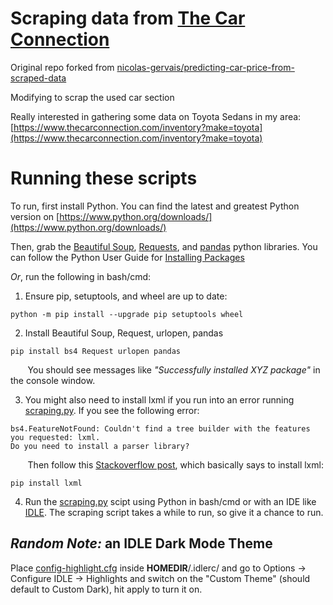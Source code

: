 Scraping data from [The Car Connection](https://www.thecarconnection.com)
================================================================================

Original repo forked from [nicolas-gervais/predicting-car-price-from-scraped-data](https://github.com/nicolas-gervais/predicting-car-price-from-scraped-data)

Modifying to scrap the used car section

Really interested in gathering some data on Toyota Sedans in my area:
[https://www.thecarconnection.com/inventory?make=toyota](https://www.thecarconnection.com/inventory?make=toyota)

# Running these scripts
To run, first install Python. You can find the latest and greatest Python version on [https://www.python.org/downloads/](https://www.python.org/downloads/)

Then, grab the [Beautiful Soup](https://www.crummy.com/software/BeautifulSoup/bs4/doc/), 
[Requests](http://docs.python-requests.org/en/master/), 
and [pandas](https://pandas.pydata.org/)
python libraries. You can follow the Python User Guide
for [Installing Packages](https://packaging.python.org/tutorials/installing-packages/)

*Or*, run the following in bash/cmd:

1. Ensure pip, setuptools, and wheel are up to date:

```console
python -m pip install --upgrade pip setuptools wheel
```

2. Install Beautiful Soup, Request, urlopen, pandas

```console
pip install bs4 Request urlopen pandas
```

&nbsp;&nbsp;&nbsp;&nbsp;&nbsp;&nbsp; You should see messages like *"Successfully installed XYZ package"* in the console
window.

3. You might also need to install lxml if you run into an error running 
[scraping.py](./scraping.py). If you see the following error:

```
bs4.FeatureNotFound: Couldn't find a tree builder with the features you requested: lxml. 
Do you need to install a parser library?
```

&nbsp;&nbsp;&nbsp;&nbsp;&nbsp;&nbsp; Then follow this [Stackoverflow post](https://stackoverflow.com/a/26856894), 
which basically says to install lxml:

```console
pip install lxml
```

4. Run the [scraping.py](./scraping.py) scipt using Python in bash/cmd or with
an IDE like [IDLE](https://docs.python.org/3/library/idle.html). The scraping
script takes a while to run, so give it a chance to run.

## *Random Note:* an IDLE Dark Mode Theme
Place [config-highlight.cfg](./config-highlight.cfg) inside **HOMEDIR**/.idlerc/ and go to 
Options → Configure IDLE → Highlights and switch on the "Custom Theme" 
(should default to Custom Dark), hit apply to turn it on.